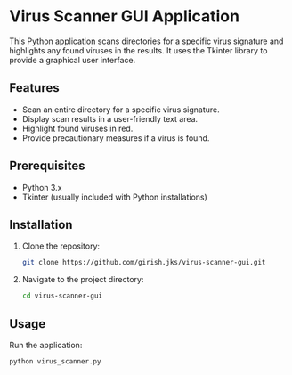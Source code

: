 # Virus Scanner GUI Application

This Python application scans directories for a specific virus signature and highlights any found viruses in the results. It uses the Tkinter library to provide a graphical user interface.

## Features

- Scan an entire directory for a specific virus signature.
- Display scan results in a user-friendly text area.
- Highlight found viruses in red.
- Provide precautionary measures if a virus is found.

## Prerequisites

- Python 3.x
- Tkinter (usually included with Python installations)

## Installation

1. Clone the repository:
    ```sh
    git clone https://github.com/girish.jks/virus-scanner-gui.git
    ```
2. Navigate to the project directory:
    ```sh
    cd virus-scanner-gui
    ```

## Usage

Run the application:
```sh
python virus_scanner.py
